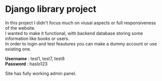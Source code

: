 # Django library project

In this project I didn't focus much on viusal aspects or full responsiveness of the website.
<br>
I wanted to make it functional, with backend database storing some information like books or users.<br>
In order to login and test feautures you can make a dummy account or use existing one.

**Username** : test1, test7, test8<br>
**Password** : haslo123


Site has fully working admin panel.<br>

